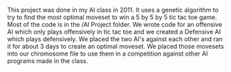 ﻿This project was done in my AI class in 2011. It uses a genetic algorithm to try to find the most optimal moveset to win a 5 by 5 by 5
tic tac toe game. Most of the code is in the /AI Project folder. We wrote code for an offensive AI which only plays offensively in tic tac toe and we created a Defensive AI which plays defensively. We placed the two AI's against each other and ran it for about 3 days to create an optimal moveset. We placed those movesets into our chromosome file to use them in a competition against other AI programs made in the class. 
